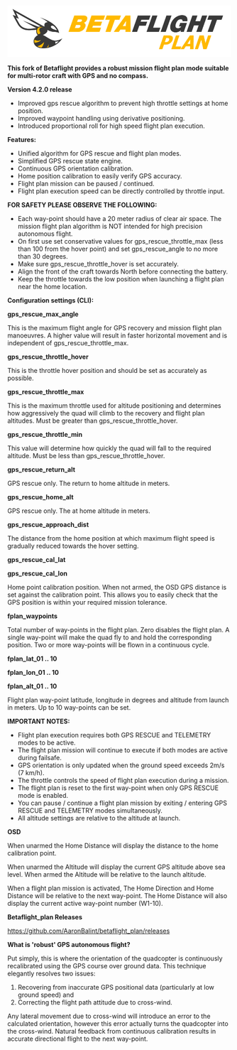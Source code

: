 ![Betaflight](docs/assets/images/betaflightplan.png)

**This fork of Betaflight provides a robust mission flight plan mode suitable for multi-rotor craft with GPS and no compass.**

**Version 4.2.0 release**
- Improved gps rescue algorithm to prevent high throttle settings at home position.
- Improved waypoint handling using derivative positioning.
- Introduced proportional roll for high speed flight plan execution.

**Features:**
- Unified algorithm for GPS rescue and flight plan modes.
- Simplified GPS rescue state engine.
- Continuous GPS orientation calibration.
- Home position calibration to easily verify GPS accuracy.
- Flight plan mission can be paused / continued.
- Flight plan execution speed can be directly controlled by throttle input.

**FOR SAFETY PLEASE OBSERVE THE FOLLOWING:**

- Each way-point should have a 20 meter radius of clear air space.  The mission flight plan algorithm is NOT intended for high precision autonomous flight.
- On first use set conservative values for gps_rescue_throttle_max  (less than 100 from the hover point) and set gps_rescue_angle to no more than 30 degrees.
- Make sure gps_rescue_throttle_hover is set accurately.
- Align the front of the craft towards North before connecting the battery.
- Keep the throttle towards the low position when launching a flight plan near the home location.

**Configuration settings (CLI):**

**gps_rescue_max_angle**

This is the maximum flight angle for GPS recovery and mission flight plan manoeuvres.  A higher value will result in faster horizontal movement and is independent of  gps_rescue_throttle_max.

**gps_rescue_throttle_hover**

This is the throttle hover position and should be set as accurately as possible.

**gps_rescue_throttle_max**

This is the maximum throttle used  for altitude positioning and determines how aggressively the quad will climb to the recovery and flight plan altitudes. Must be greater than gps_rescue_throttle_hover.

**gps_rescue_throttle_min**

This value will determine how quickly the quad will fall to the required altitude. Must be less than gps_rescue_throttle_hover.

**gps_rescue_return_alt**

GPS rescue only.  The return to home altitude in meters.

**gps_rescue_home_alt**

GPS rescue only.  The at home altitude in meters.

**gps_rescue_approach_dist**

The distance from the home position at which maximum flight speed is gradually reduced towards the hover setting.

**gps_rescue_cal_lat**

**gps_rescue_cal_lon**

Home point calibration position.  When not armed, the OSD GPS distance is set against the calibration point. This allows you to easily check that the GPS position is within your required mission tolerance.

**fplan_waypoints**

Total number of way-points in the flight plan.  Zero disables the flight plan. A single way-point will make the quad fly to and hold the corresponding position. Two or more way-points will be flown in a continuous cycle.

**fplan_lat_01 .. 10**

**fplan_lon_01 .. 10**

**fplan_alt_01 .. 10**

Flight plan way-point latitude, longitude in degrees and altitude from launch in meters. Up to 10 way-points can be set.

**IMPORTANT NOTES:**

- Flight plan execution requires both GPS RESCUE and TELEMETRY modes to be active.
- The flight plan mission will continue to execute if both modes are active during failsafe.
- GPS orientation is only updated when the ground speed exceeds 2m/s (7 km/h).
- The throttle controls the speed of flight plan execution during a mission.
- The flight plan is reset to the first way-point when only GPS RESCUE mode is enabled.
- You can pause / continue a flight plan mission by exiting / entering GPS RESCUE and TELEMETRY modes simultaneously.
- All altitude settings are relative to the altitude at launch.

**OSD**

When unarmed the Home Distance will display the distance to the home calibration point.

When unarmed the Altitude will display the current GPS altitude above sea level. When armed the Altitude will be relative to the launch altitude.

When a flight plan mission is activated, The Home Direction and Home Distance will be relative to the next way-point.  The Home Distance will also display the current active way-point number (W1-10).

**Betaflight_plan Releases**

https://github.com/AaronBalint/betaflight_plan/releases



**What is 'robust' GPS autonomous flight?**

Put simply, this is where the orientation of the quadcopter is continuously recalibrated using the GPS course over ground data. This technique elegantly resolves two issues:
1) Recovering from inaccurate GPS positional data (particularly at low ground speed) and
2) Correcting the flight path attitude due to cross-wind.

Any lateral movement due to cross-wind will introduce an error to the calculated orientation, however this error actually turns the quadcopter into the cross-wind.  Natural feedback from continuous calibration results in accurate directional flight to the next way-point.

